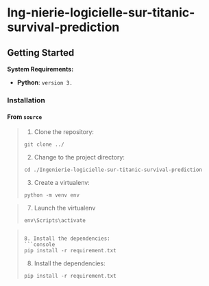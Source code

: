 # Ing-nierie-logicielle-sur-titanic-survival-prediction



##  Getting Started

**System Requirements:**

* **Python**: `version 3.`

###  Installation

<h4>From <code>source</code></h4>

> 1. Clone the  repository:
>
> ```console
> git clone ../
> ```
>
> 2. Change to the project directory:
> ```console
> cd ./Ingenierie-logicielle-sur-titanic-survival-prediction
> ```
>
> 3. Create a virtualenv:
> ```console
> python -m venv env
> ```
>


>
> 7. Launch the virtualenv
> ```console
> env\Scripts\activate

> ```
>
> 8. Install the dependencies:
> ```console
> pip install -r requirement.txt
> ```
>
> 8. Install the dependencies:
> ```console
> pip install -r requirement.txt
>
> ```
>
